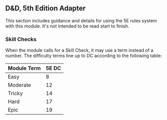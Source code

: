 ## D&D, 5th Edition Adapter

This section includes guidance and details for using the 5E rules system with this module.
It's not intended to be read start to finish.

### Skill Checks

When the module calls for a Skill Check, it may use a term instead of a number.
The difficulty terms line up to DC according to the following table:

| Module Term | 5E DC |
| ----------- | ----- |
| Easy        | 8     |
| Moderate    | 12    |
| Tricky      | 14    |
| Hard        | 17    |
| Epic        | 19    |
